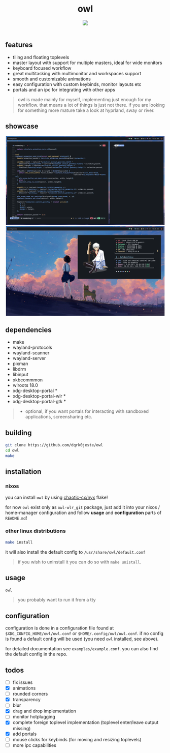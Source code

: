 <div align="center">
<h1>owl</h1>
<img src="https://github.com/dqrk0jeste/owl/blob/main/assets/owl.gif" width="500"/>
<br>
</div>

<br>

## features
- tiling and floating toplevels
- master layout with support for multiple masters, ideal for wide monitors
- keyboard focused workflow
- great multitasking with multimonitor and workspaces support
- smooth and customizable animations
- easy configuration with custom keybinds, monitor layouts etc
- portals and an ipc for integrating with other apps

> owl is made mainly for myself, implementing just enough for my workflow. that means a lot of things is just not there. if you are looking for something more mature take a look at hyprland, sway or river. 

## showcase
<div align="center">

<img src="assets/showcase-1.png" alt="logo" width="500">
<img src="assets/showcase-2.png" alt="logo" width="500">

</div>

## dependencies
- make
- wayland-protocols
- wayland-scanner
- wayland-server
- pixman
- libdrm
- libinput
- xkbcommmon
- wlroots 18.0 
- xdg-desktop-portal *
- xdg-desktop-portal-wlr *
- xdg-desktop-portal-gtk *

> * optional, if you want portals for interacting with sandboxed applications, screensharing etc.

## building
```bash
git clone https://github.com/dqrk0jeste/owl
cd owl
make
```

## installation

### nixos
you can install `owl` by using [chaotic-cx/nyx](https://github.com/chaotic-cx/nyx) flake! 

for now `owl` exist only as `owl-wlr_git` package, just add it into your nixos / home-manager configuration and follow **usage** and **configuration** parts of `README.md`!

### other linux distributions
```bash
make install
```
it will also install the default config to `/usr/share/owl/default.conf`

> if you wish to uninstall it you can do so with `make unistall`.

## usage
```bash
owl
```

> you probably want to run it from a tty

## configuration
configuration is done in a configuration file found at `$XDG_CONFIG_HOME/owl/owl.conf` or `$HOME/.config/owl/owl.conf`. if no config is found a default config will be used (you need `owl` installed, see above).

for detailed documentation see `examples/example.conf`. you can also find the default config in the repo.

## todos
- [ ] fix issues
- [x] animations
- [ ] rounded corners
- [x] transparency
- [ ] blur
- [x] drag and drop implementation
- [ ] monitor hotplugging
- [x] complete foreign toplevel implementation (toplevel enter/leave output missing)
- [x] add portals
- [ ] mouse clicks for keybinds (for moving and resizing toplevels)
- [ ] more ipc capabilities
